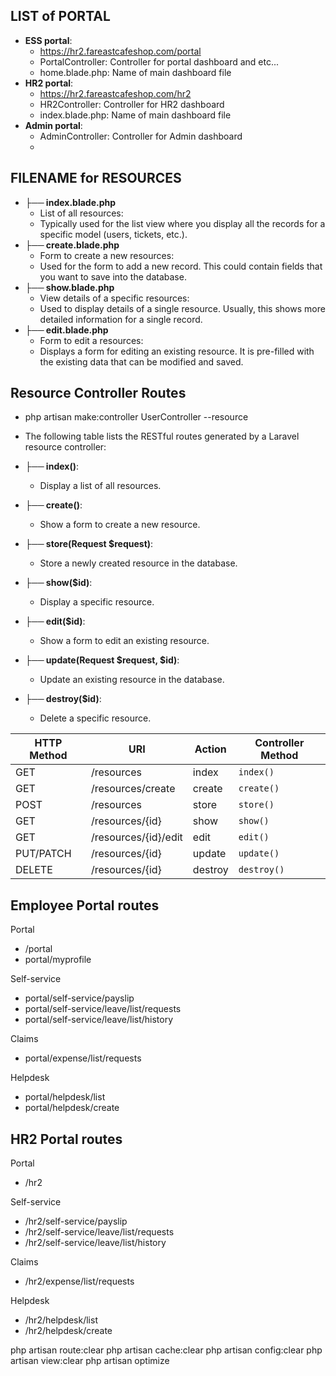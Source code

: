 ## LIST of PORTAL
- **ESS portal**:
  - https://hr2.fareastcafeshop.com/portal
  - PortalController: Controller for portal dashboard and etc...
  - home.blade.php: Name of main dashboard file
- **HR2 portal**:
  - https://hr2.fareastcafeshop.com/hr2
  - HR2Controller: Controller for HR2 dashboard
  - index.blade.php: Name of main dashboard file
- **Admin portal**:
  - AdminController: Controller for Admin dashboard
  -

## FILENAME for RESOURCES
- **├── index.blade.php**
  -  List of all resources: 
    - Typically used for the list view where you display all the records for a specific model (users, tickets, etc.).
- **├── create.blade.php**
  -  Form to create a new resources: 
    - Used for the form to add a new record. This could contain fields that you want to save into the database.
- **├── show.blade.php**
  -  View details of a specific resources: 
    - Used to display details of a single resource. Usually, this shows more detailed information for a single record.
- **├── edit.blade.php**
  -  Form to edit a resources: 
    - Displays a form for editing an existing resource. It is pre-filled with the existing data that can be modified and saved.

## Resource Controller Routes
- php artisan make:controller UserController --resource
- The following table lists the RESTful routes generated by a Laravel resource controller:

- **├── index()**:
  - Display a list of all resources.
- **├── create()**:
  - Show a form to create a new resource.
- **├── store(Request $request)**:
  - Store a newly created resource in the database.
- **├── show($id)**:
  - Display a specific resource.
- **├── edit($id)**:
  - Show a form to edit an existing resource.
- **├── update(Request $request, $id)**:
  - Update an existing resource in the database.
- **├── destroy($id)**:
  - Delete a specific resource.

| HTTP Method | URI                 | Action  | Controller Method  |
|-------------|---------------------|---------|--------------------|
| GET         | /resources          | index   | `index()`          |
| GET         | /resources/create   | create  | `create()`         |
| POST        | /resources          | store   | `store()`          |
| GET         | /resources/{id}     | show    | `show()`           |
| GET         | /resources/{id}/edit| edit    | `edit()`           |
| PUT/PATCH   | /resources/{id}     | update  | `update()`         |
| DELETE      | /resources/{id}     | destroy | `destroy()`        |

## Employee Portal routes
Portal
- /portal
- portal/myprofile

Self-service

- portal/self-service/payslip
- portal/self-service/leave/list/requests
- portal/self-service/leave/list/history


Claims

- portal/expense/list/requests

Helpdesk

- portal/helpdesk/list
- portal/helpdesk/create


## HR2 Portal routes
Portal
- /hr2

Self-service

- /hr2/self-service/payslip
- /hr2/self-service/leave/list/requests
- /hr2/self-service/leave/list/history


Claims

- /hr2/expense/list/requests

Helpdesk

- /hr2/helpdesk/list
- /hr2/helpdesk/create


php artisan route:clear
php artisan cache:clear
php artisan config:clear
php artisan view:clear
php artisan optimize
